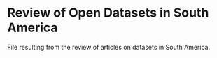 # Review of Open Datasets in South America

File resulting from the review of articles on datasets in South America.
